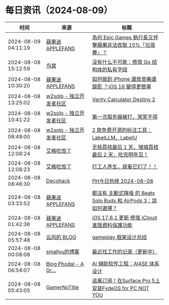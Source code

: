 ﻿# 每日资讯（2024-08-09）

|时间|来源|标题|
|---|---|---|
|2024-08-09 04:11:19|[蘋果迷 APPLEFANS](https://applefans.today/feed/)|[為何 Epic Games 執行長又抨擊蘋果非法收取 15%「垃圾費」？](https://applefans.today/2024-08-epic-games-spotify-apple-dma-changes/)|
|2024-08-08 15:12:59|[鸟窝](https://colobu.com/atom.xml)|[没有什么不可能：修改 Go 结构体的私有字段](https://colobu.com/2024/08/08/access-the-unexported-fields/)|
|2024-08-08 10:30:20|[蘋果迷 APPLEFANS](https://applefans.today/feed/)|[如何做到 iPhone 邊放音樂邊錄影 ？iOS 18 變得更簡單](https://applefans.today/2024-08-ios-18-shoot-video-while-playing-audio-on-iphone/)|
|2024-08-08 13:25:02|[w2solo - 独立开发者社区](https://w2solo.com/topics/feed)|[Verity Calculator Destiny 2](https://w2solo.com/topics/4895)|
|2024-08-08 10:41:22|[w2solo - 独立开发者社区](https://w2solo.com/topics/feed)|[第一次服务器被打，哭笑不得](https://w2solo.com/topics/4894)|
|2024-08-08 08:49:00|[w2solo - 独立开发者社区](https://w2solo.com/topics/feed)|[2 款免费开源的标注工具：LabelLLM、LabelU](https://w2solo.com/topics/4893)|
|2024-08-08 12:08:24|[艾格吃饱了](https://feedpress.me/wx-aigechibaole)|[无核荔枝最后 1 天，增城荔枝最后 2 天，吃完明年见！](http://mp.weixin.qq.com/s?__biz=MjM5NTYxODQyMA%3D%3D&mid=2653457270&idx=2&sn=a74b8b9aeba075be6dd39f5fe5b8cf31)|
|2024-08-08 12:08:23|[艾格吃饱了](https://feedpress.me/wx-aigechibaole)|[打工人养生，就看它们了！！](http://mp.weixin.qq.com/s?__biz=MjM5NTYxODQyMA%3D%3D&mid=2653457270&idx=1&sn=1d2c7a57b503207d03684f351619cb2f)|
|2024-08-08 08:46:30|[Decohack](https://www.decohack.com/feed)|[PH今日热榜 2024-08-08](https://decohack.com/producthunt-daily-24-08-08/)|
|2024-08-08 03:33:52|[蘋果迷 APPLEFANS](https://applefans.today/feed/)|[都沒有 主動式降噪 的 Beats Solo Buds 和 AirPods 3：該如何選擇？](https://applefans.today/2024-08-how-to-choice-beats-solo-buds-vs-airpods-3/)|
|2024-08-08 01:42:36|[蘋果迷 APPLEFANS](https://applefans.today/feed/)|[iOS 17.6.1 更新 修復 iCloud 進階資料保護功能](https://applefans.today/ios-17-6-1/)|
|2024-08-08 05:57:48|[云风的 BLOG](http://blog.codingnow.com/atom.xml)|[gameplay 框架设计总结](https://blog.codingnow.com/2024/08/gameplay_framework.html)|
|2024-08-08 00:08:08|[smallyu的博客](https://smallyu.net/atom.xml)|[最近找工作的记录（更新中）](https://smallyu.net/2024/08/08/%E6%9C%80%E8%BF%91%E6%89%BE%E5%B7%A5%E4%BD%9C%E7%9A%84%E8%AE%B0%E5%BD%95/)|
|2024-08-08 06:54:07|[Blog Phodal - A Gr...](https://www.phodal.com/blog/feeds/rss/)|[AI 辅助软件工程：AI4SE 体系设计](http://www.phodal.com/blog/design-ai4se/)|
|2024-08-08 05:43:05|[GamerNoTitle](https://bili33.top/atom.xml)|[逃离订阅！在Surface Pro 5上安装FydeOS for PC NOT YOU ](https://bili33.top/posts/FydeOS-for-PC-on-Surface/)|
